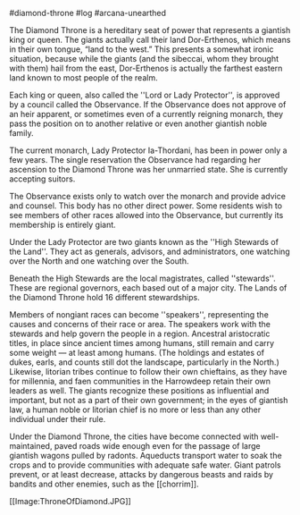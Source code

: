 #diamond-throne #log #arcana-unearthed

The Diamond Throne is a hereditary seat of power that represents a giantish king or queen. The giants actually call their land Dor-Erthenos, which means in their own tongue, “land to the west.” This presents a somewhat ironic situation, because while the giants (and the sibeccai, whom they brought with them) hail from the east, Dor-Erthenos is actually the farthest eastern land known to most people of the realm.
Each king or queen, also called the ''Lord or Lady Protector'', is approved by a council called the Observance. If the Observance does not approve of an heir apparent, or sometimes even of a
currently reigning monarch, they pass the position on to another relative or even another giantish noble family.
The current monarch, Lady Protector Ia-Thordani, has been in power only a few years. The single reservation the Observance had regarding her ascension to the Diamond Throne was her unmarried state. She is currently accepting suitors.
The Observance exists only to watch over the monarch and provide advice and counsel. This body has no other direct power. Some residents wish to see members of other races allowed into the Observance, but currently its membership is entirely giant.
Under the Lady Protector are two giants known as the ''High Stewards of the Land''. They act as generals, advisors, and administrators, one watching over the North and one watching over the
South.
Beneath the High Stewards are the local magistrates, called ''stewards''. These are regional governors, each based out of a major city. The Lands of the Diamond Throne hold 16 different stewardships.
Members of nongiant races can become ''speakers'', representing the causes and concerns of their race or area. The speakers work with the stewards and help govern the people in a region.
Ancestral aristocratic titles, in place since ancient times among humans, still remain and carry some weight — at least among humans. (The holdings and estates of dukes, earls, and counts still dot the landscape, particularly in the North.) Likewise, litorian tribes continue to follow their own chieftains, as they have for millennia, and faen communities in the Harrowdeep retain their own leaders as well. The giants recognize these positions as influential and important, but not as a part of their own government; in the eyes of giantish law, a human noble or litorian chief is no more or less than any other individual under their rule.
Under the Diamond Throne, the cities have become connected with well-maintained, paved roads wide enough even for the passage of large giantish wagons pulled by radonts. Aqueducts
transport water to soak the crops and to provide communities with adequate safe water. Giant patrols prevent, or at least decrease, attacks by dangerous beasts and raids by bandits and
other enemies, such as the [[chorrim]].
[[Image:ThroneOfDiamond.JPG]]
